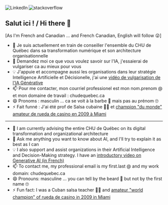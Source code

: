 
[<img align="left" alt="LinkedIn" src="https://img.shields.io/badge/linkedin-%230077B5.svg?&style=for-the-badge&logo=linkedin&logoColor=white" />](https://www.linkedin.com/in/camillebesse/)
[<img align="left" alt="stackoverflow" src="https://img.shields.io/badge/Google%20Scholar-4285F4?logo=google-scholar&logoColor=white&style=for-the-badge" />](https://scholar.google.com/citations?hl=fr&user=k6v8L0MAAAAJ)
<br>
## Salut ici ! / Hi there 👋

\[As I'm French and Canadian ... and French Canadian, English will follow 😜\]
- 🔭 Je suis actuellement en train de conseiller l'ensemble du CHU de Québec dans sa transformation numérique et son architecture organisationnelle
- 💬 Demandez moi ce que vous voulez savoir sur l'IA, j'essaierai de vulgariser ca au mieux pour vous
- 💡 J'appuie et accompagne aussi les organisations dans leur stratégie Intelligence Artificielle et Décisionelle, j'ai une [vidéo de vulgarisation de l'IA Générative](https://go.cbesse.net/gpt)
- 📫 Pour me contacter, mon courriel professionel est mon nom.prenom @ et mon domaine de travail : chudequebec.ca
- 😄 Pronoms : masculin ... ca se voit à la barbe 🧔 mais pas au prénom 🙄
- ⚡ Fait funné : J'ai été prof de Salsa cubaine 🕺💃 et [champion "du monde" amateur de rueda de casino en 2009 à Miami](https://www.youtube.com/watch?v=PEIl0_1CPko)

---

- 🔭 I am currently advising the entire CHU de Québec on its digital transformation and organizational architecture
- 💬 Ask me anything you want to know about AI, and I'll try to explain it as best as I can
- 💡 I also support and assist organizations in their Artificial Intelligence and Decision-Making strategy. I have an [introductory video on Generative AI (in French)](https://go.cbesse.net/gpt)
- 📫 To contact me, my professional email is my first.last @ and my work domain: chudequebec.ca
- 😄 Pronouns: masculine ... you can tell by the beard 🧔 but not by the first name 🙄
- ⚡ Fun fact: I was a Cuban salsa teacher 🕺💃 and [amateur "world champion" of rueda de casino in 2009 in Miami](https://www.youtube.com/watch?v=PEIl0_1CPko)
